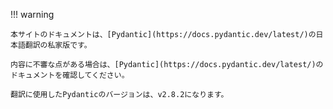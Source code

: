 
!!! warning

    本サイトのドキュメントは、[Pydantic](https://docs.pydantic.dev/latest/)の日本語翻訳の私家版です。

    内容に不審な点がある場合は、[Pydantic](https://docs.pydantic.dev/latest/)のドキュメントを確認してください。

    翻訳に使用したPydanticのバージョンは、v2.8.2になります。
